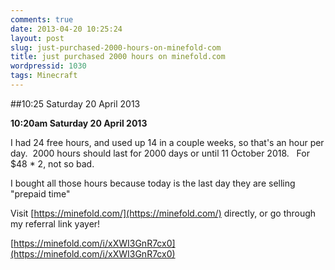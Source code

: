```yaml
---
comments: true
date: 2013-04-20 10:25:24
layout: post
slug: just-purchased-2000-hours-on-minefold-com
title: just purchased 2000 hours on minefold.com
wordpressid: 1030
tags: Minecraft
---
```


##10:25 Saturday 20 April 2013

**10:20am Saturday 20 April 2013**

I had 24 free hours, and used up 14 in a couple weeks, so that's an hour per day.  2000 hours should last for 2000 days or until 11 October 2018.   For $48 * 2, not so bad.

I bought all those hours because today is the last day they are selling "prepaid time"

Visit [https://minefold.com/](https://minefold.com/) directly, or go through my referral link yayer!

[https://minefold.com/i/xXWI3GnR7cx0](https://minefold.com/i/xXWI3GnR7cx0)
